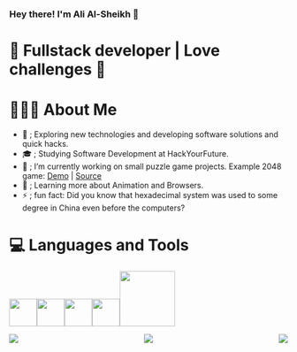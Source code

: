 ### Hey there! I'm Ali Al-Sheikh 👋
# 🚀 Fullstack developer | Love challenges  🚀




# 👨🏻‍💻 About Me

  - 🤔 ; Exploring new technologies and developing software solutions and quick hacks.
  - 🎓 ; Studying Software Development at HackYourFuture.
  - 💼 ; I’m currently working on small puzzle game projects. Example 2048 game: [Demo](https://cometbroom.github.io/2048-Game/src/) | [Source](https://github.com/cometbroom/2048-Game) 
  - 🌱 ; Learning more about Animation and Browsers.
  - ⚡ ; fun fact: Did you know that hexadecimal system was used to some degree in China even before the computers?

# 💻 Languages and Tools
   <img src="https://media.giphy.com/media/dC3EHvqJ61hNReoxMV/giphy.gif" width="50"><img src="https://i.giphy.com/media/eNAsjO55tPbgaor7ma/200w.webp" width="50"><img src="https://media3.giphy.com/media/kdFc8fubgS31b8DsVu/giphy.webp" width="50"><img src="https://media.giphy.com/media/Z9tVBkl31S5WzprBJz/giphy.gif" width="50"><img src="https://media.giphy.com/media/kH1DBkPNyZPOk0BxrM/giphy.gif" width="100">

<p align="center">
<img align="left" src="https://github-readme-stats.vercel.app/api/top-langs/?username=cometbroom&theme=github_dark">
<img align="center" src="https://github-readme-stats.vercel.app/api/pin?username=cometbroom&repo=2048-game&theme=github_dark">
<img align="right" src="https://github-readme-stats.vercel.app/api/pin?username=cometbroom&repo=TRIODOS-clone&theme=github_dark">
</p>
<!--
**cometbroom/cometbroom** is a ✨ _special_ ✨ repository because its `README.md` (this file) appears on your GitHub profile.

Here are some ideas to get you started:

- 🔭 I’m currently working on ...
- 🌱 I’m currently learning ...
- 👯 I’m looking to collaborate on ...
- 🤔 I’m looking for help with ...
- 💬 Ask me about ...
- 📫 How to reach me: ...
- 😄 Pronouns: ...
- ⚡ Fun fact: ...
-->
